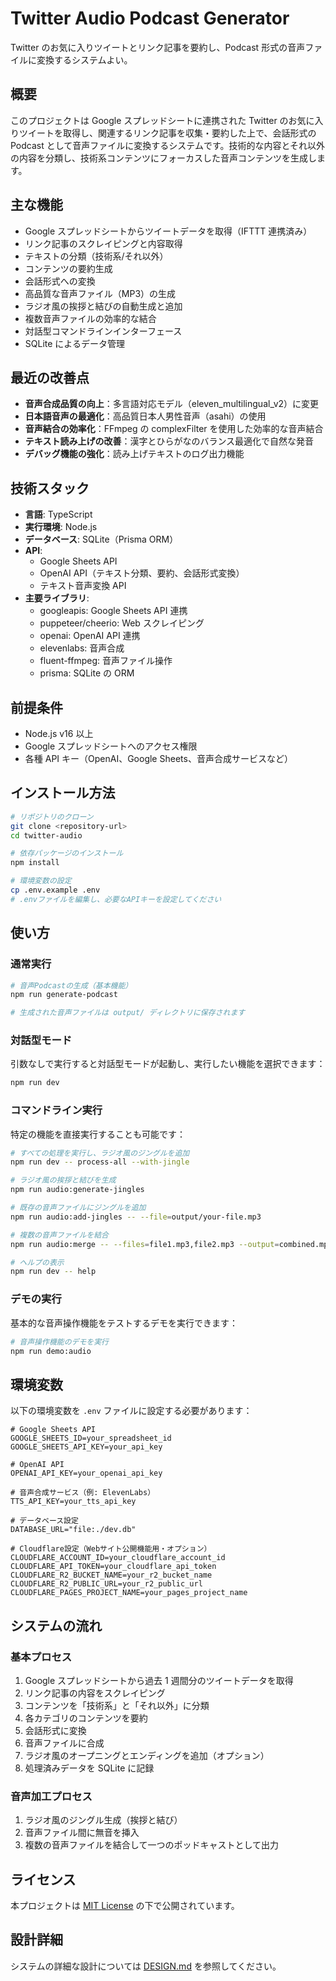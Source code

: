 # Twitter Audio Podcast Generator

Twitter のお気に入りツイートとリンク記事を要約し、Podcast 形式の音声ファイルに変換するシステムよい。

## 概要

このプロジェクトは Google スプレッドシートに連携された Twitter のお気に入りツイートを取得し、関連するリンク記事を収集・要約した上で、会話形式の Podcast として音声ファイルに変換するシステムです。技術的な内容とそれ以外の内容を分類し、技術系コンテンツにフォーカスした音声コンテンツを生成します。

## 主な機能

- Google スプレッドシートからツイートデータを取得（IFTTT 連携済み）
- リンク記事のスクレイピングと内容取得
- テキストの分類（技術系/それ以外）
- コンテンツの要約生成
- 会話形式への変換
- 高品質な音声ファイル（MP3）の生成
- ラジオ風の挨拶と結びの自動生成と追加
- 複数音声ファイルの効率的な結合
- 対話型コマンドラインインターフェース
- SQLite によるデータ管理

## 最近の改善点

- **音声合成品質の向上**：多言語対応モデル（eleven_multilingual_v2）に変更
- **日本語音声の最適化**：高品質日本人男性音声（asahi）の使用
- **音声結合の効率化**：FFmpeg の complexFilter を使用した効率的な音声結合
- **テキスト読み上げの改善**：漢字とひらがなのバランス最適化で自然な発音
- **デバッグ機能の強化**：読み上げテキストのログ出力機能

## 技術スタック

- **言語**: TypeScript
- **実行環境**: Node.js
- **データベース**: SQLite（Prisma ORM）
- **API**:
  - Google Sheets API
  - OpenAI API（テキスト分類、要約、会話形式変換）
  - テキスト音声変換 API
- **主要ライブラリ**:
  - googleapis: Google Sheets API 連携
  - puppeteer/cheerio: Web スクレイピング
  - openai: OpenAI API 連携
  - elevenlabs: 音声合成
  - fluent-ffmpeg: 音声ファイル操作
  - prisma: SQLite の ORM

## 前提条件

- Node.js v16 以上
- Google スプレッドシートへのアクセス権限
- 各種 API キー（OpenAI、Google Sheets、音声合成サービスなど）

## インストール方法

```bash
# リポジトリのクローン
git clone <repository-url>
cd twitter-audio

# 依存パッケージのインストール
npm install

# 環境変数の設定
cp .env.example .env
# .envファイルを編集し、必要なAPIキーを設定してください
```

## 使い方

### 通常実行

```bash
# 音声Podcastの生成（基本機能）
npm run generate-podcast

# 生成された音声ファイルは output/ ディレクトリに保存されます
```

### 対話型モード

引数なしで実行すると対話型モードが起動し、実行したい機能を選択できます：

```bash
npm run dev
```

### コマンドライン実行

特定の機能を直接実行することも可能です：

```bash
# すべての処理を実行し、ラジオ風のジングルを追加
npm run dev -- process-all --with-jingle

# ラジオ風の挨拶と結びを生成
npm run audio:generate-jingles

# 既存の音声ファイルにジングルを追加
npm run audio:add-jingles -- --file=output/your-file.mp3

# 複数の音声ファイルを結合
npm run audio:merge -- --files=file1.mp3,file2.mp3 --output=combined.mp3 --silence=2.5

# ヘルプの表示
npm run dev -- help
```

### デモの実行

基本的な音声操作機能をテストするデモを実行できます：

```bash
# 音声操作機能のデモを実行
npm run demo:audio
```

## 環境変数

以下の環境変数を `.env` ファイルに設定する必要があります：

```
# Google Sheets API
GOOGLE_SHEETS_ID=your_spreadsheet_id
GOOGLE_SHEETS_API_KEY=your_api_key

# OpenAI API
OPENAI_API_KEY=your_openai_api_key

# 音声合成サービス（例: ElevenLabs）
TTS_API_KEY=your_tts_api_key

# データベース設定
DATABASE_URL="file:./dev.db"

# Cloudflare設定（Webサイト公開機能用・オプション）
CLOUDFLARE_ACCOUNT_ID=your_cloudflare_account_id
CLOUDFLARE_API_TOKEN=your_cloudflare_api_token
CLOUDFLARE_R2_BUCKET_NAME=your_r2_bucket_name
CLOUDFLARE_R2_PUBLIC_URL=your_r2_public_url
CLOUDFLARE_PAGES_PROJECT_NAME=your_pages_project_name
```

## システムの流れ

### 基本プロセス

1. Google スプレッドシートから過去 1 週間分のツイートデータを取得
2. リンク記事の内容をスクレイピング
3. コンテンツを「技術系」と「それ以外」に分類
4. 各カテゴリのコンテンツを要約
5. 会話形式に変換
6. 音声ファイルに合成
7. ラジオ風のオープニングとエンディングを追加（オプション）
8. 処理済みデータを SQLite に記録

### 音声加工プロセス

1. ラジオ風のジングル生成（挨拶と結び）
2. 音声ファイル間に無音を挿入
3. 複数の音声ファイルを結合して一つのポッドキャストとして出力

## ライセンス

本プロジェクトは [MIT License](LICENSE) の下で公開されています。

## 設計詳細

システムの詳細な設計については [DESIGN.md](DESIGN.md) を参照してください。
